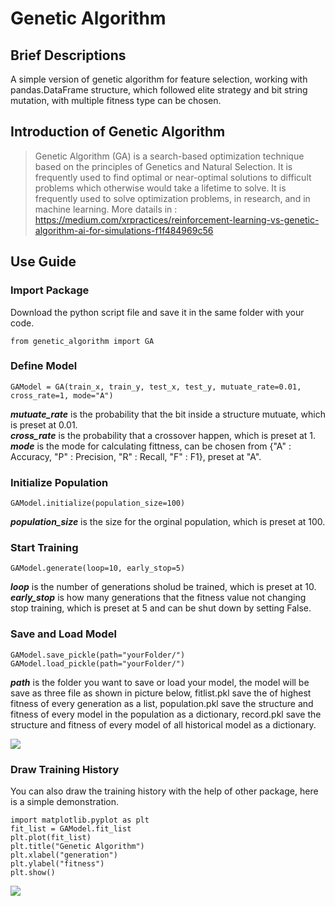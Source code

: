 # Genetic Algorithm

## Brief Descriptions
A simple version of genetic algorithm for feature selection, working with pandas.DataFrame structure, which followed elite strategy and bit string mutation, with multiple fitness type can be chosen.  

## Introduction of Genetic Algorithm
> Genetic Algorithm (GA) is a search-based optimization technique based on the principles of Genetics and Natural Selection. It is frequently used to find optimal or near-optimal solutions to difficult problems which otherwise would take a lifetime to solve. It is frequently used to solve optimization problems, in research, and in machine learning. More datails in : https://medium.com/xrpractices/reinforcement-learning-vs-genetic-algorithm-ai-for-simulations-f1f484969c56


## Use Guide
### Import Package
Download the python script file and save it in the same folder with your code.  
```
from genetic_algorithm import GA
```

### Define Model
```
GAModel = GA(train_x, train_y, test_x, test_y, mutuate_rate=0.01, cross_rate=1, mode="A")
```
***mutuate_rate*** is the probability that the bit inside a structure mutuate, which is preset at 0.01.  
***cross_rate*** is the probability that a crossover happen, which is preset at 1.  
***mode*** is the mode for calculating fittness, can be chosen from {"A" : Accuracy, "P" : Precision, "R" : Recall, "F" : F1}, preset at "A".  

### Initialize Population
```
GAModel.initialize(population_size=100)
```
***population_size*** is the size for the orginal population, which is preset at 100.  

### Start Training
```
GAModel.generate(loop=10, early_stop=5)
```
***loop*** is the number of generations sholud be trained, which is preset at 10.  
***early_stop*** is how many generations that the fitness value not changing stop training, which is preset at 5 and can be shut down by setting False.  

### Save and Load Model
```
GAModel.save_pickle(path="yourFolder/")
GAModel.load_pickle(path="yourFolder/")
```
***path*** is the folder you want to save or load your model, the model will be save as three file as shown in picture below, fitlist.pkl save the of highest fitness of every generation as a list, population.pkl save the structure and fitness of every model in the population as a dictionary, record.pkl save the structure and fitness of every model of all historical model as a dictionary.  

![](https://i.imgur.com/FqS1sst.png)

### Draw Training History
You can also draw the training history with the help of other package, here is a simple demonstration.  
```
import matplotlib.pyplot as plt
fit_list = GAModel.fit_list
plt.plot(fit_list)
plt.title("Genetic Algorithm")
plt.xlabel("generation")
plt.ylabel("fitness")
plt.show()
```
![](https://i.imgur.com/0bJArle.png)
